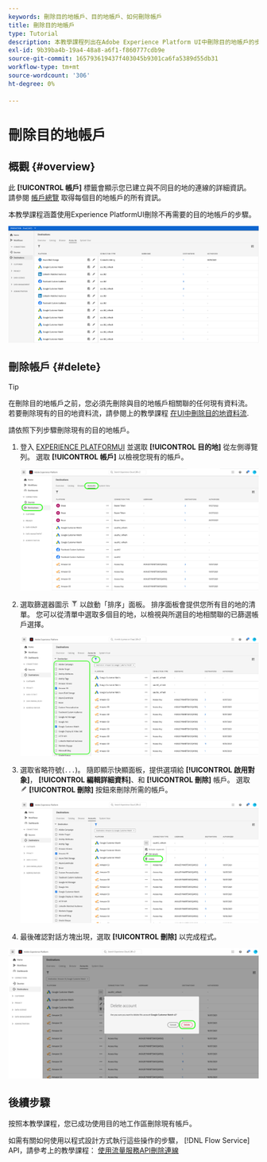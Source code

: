 ```yaml
---
keywords: 刪除目的地帳戶、目的地帳戶、如何刪除帳戶
title: 刪除目的地帳戶
type: Tutorial
description: 本教學課程列出在Adobe Experience Platform UI中刪除目的地帳戶的步驟
exl-id: 9b39ba4b-19a4-48a8-a6f1-f860777cdb9e
source-git-commit: 165793619437f403045b9301ca6fa5389d55db31
workflow-type: tm+mt
source-wordcount: '306'
ht-degree: 0%

---
```


# 刪除目的地帳戶

## 概觀 {#overview}

此 **[!UICONTROL 帳戶]** 標籤會顯示您已建立與不同目的地的連線的詳細資訊。 請參閱 [帳戶總覽](../ui/destinations-workspace.md#accounts) 取得每個目的地帳戶的所有資訊。

本教學課程涵蓋使用Experience PlatformUI刪除不再需要的目的地帳戶的步驟。

![帳戶標籤](../assets/ui/update-accounts/destination-accounts.png)

## 刪除帳戶 {#delete}

>[!TIP]
>
>在刪除目的地帳戶之前，您必須先刪除與目的地帳戶相關聯的任何現有資料流。 若要刪除現有的目的地資料流，請參閱上的教學課程 [在UI中刪除目的地資料流](./delete-destinations.md).

請依照下列步驟刪除現有的目的地帳戶。

1. 登入 [EXPERIENCE PLATFORMUI](https://platform.adobe.com/) 並選取 **[!UICONTROL 目的地]** 從左側導覽列。 選取 **[!UICONTROL 帳戶]** 以檢視您現有的帳戶。

   ![帳戶標籤](../assets/ui/delete-accounts/accounts-tab.png)

2. 選取篩選器圖示 ![Filter-icon](../assets/ui/update-accounts/filter.png) 以啟動「排序」面板。 排序面板會提供您所有目的地的清單。 您可以從清單中選取多個目的地，以檢視與所選目的地相關聯的已篩選帳戶選擇。

   ![篩選目的地](../assets/ui/delete-accounts/filter-accounts.png)

3. 選取省略符號(`...`)。 隨即顯示快顯面板，提供選項給 **[!UICONTROL 啟用對象]**， **[!UICONTROL 編輯詳細資料]**、和 **[!UICONTROL 刪除]** 帳戶。 選取 ![刪除按鈕](../assets/ui/workspace/pencil-icon.png) **[!UICONTROL 刪除]** 按鈕來刪除所需的帳戶。

   ![刪除目的地帳戶](../assets/ui/delete-accounts/delete-accounts.png)

4. 最後確認對話方塊出現，選取 **[!UICONTROL 刪除]** 以完成程式。

![確認帳戶刪除](../assets/ui/delete-accounts/confirm-account-deletion.png)

## 後續步驟

按照本教學課程，您已成功使用目的地工作區刪除現有帳戶。

如需有關如何使用以程式設計方式執行這些操作的步驟， [!DNL Flow Service] API，請參考上的教學課程： [使用流量服務API刪除連線](../api/delete-destination-account.md)
